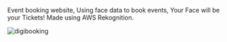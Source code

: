Event booking website, Using face data to book events, Your Face will be your Tickets! Made using AWS Rekognition.

![digibooking](https://github.com/viralgupta/digi-booking-client/assets/119971154/9df24f42-e3a5-460f-9534-cd3e82fd35bf)
